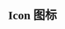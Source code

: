 <!--
 * @Author: your name
 * @Date: 2021-09-24 09:18:09
 * @LastEditTime: 2021-09-24 11:33:37
 * @LastEditors: your name
 * @Description: In User Settings Edit
 * @FilePath: /docs/zh-cn/components/icon.md
-->
<font size=5 face="黑体">**Icon 图标**</font>